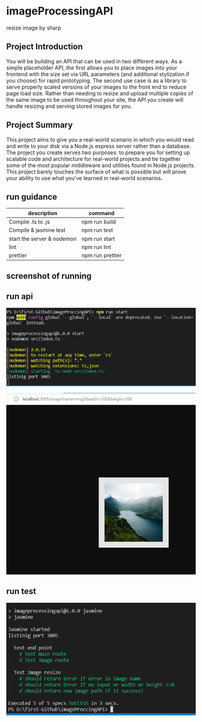 # imageProcessingAPI
resize image by sharp 



## Project Introduction
You will be building an API that can be used in two different ways. As a simple placeholder API, the first allows you to place images into your frontend with the size set via URL parameters (and additional stylization if you choose) for rapid prototyping. The second use case is as a library to serve properly scaled versions of your images to the front end to reduce page load size. Rather than needing to resize and upload multiple copies of the same image to be used throughout your site, the API you create will handle resizing and serving stored images for you.


## Project Summary
This project aims to give you a real-world scenario in which you would read and write to your disk via a Node.js express server rather than a database. The project you create serves two purposes: to prepare you for setting up scalable code and architecture for real-world projects and tie together some of the most popular middleware and utilities found in Node.js projects. This project barely touches the surface of what is possible but will prove your ability to use what you’ve learned in real-world scenarios.


## run guidance
|description|command|
|------|---------|
|Compile .ts to .js|	npm run build|
|Compile & jasmine test|	npm run test|
|start the server & nodemon|	npm run start|
|lint	|npm run lint|
|prettier	|npm run prettier|

## screenshot of running

## run api 

![This is an image](https://github.com/WalaaEsaa/imageProccingAPI/blob/main/screenshot/npm_run_start.JPG)

![This is an image](https://github.com/WalaaEsaa/imageProccingAPI/blob/main/screenshot/resize_image.JPG)

## run test 

![This is an image](https://github.com/WalaaEsaa/imageProccingAPI/blob/main/screenshot/tes.JPG)

 



